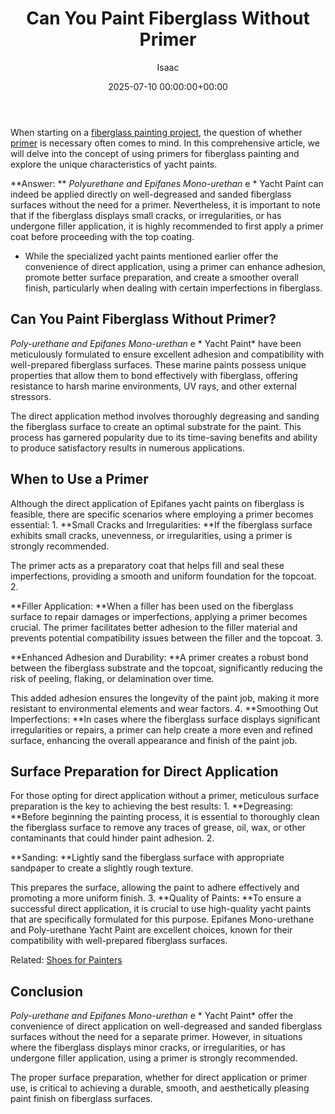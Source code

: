 ﻿---
title: Can You Paint Fiberglass Without Primer
description: When starting on a fiberglass painting project , the question of whether primer is necessary often comes to mind. In this comprehensive article, we will delve...
slug: /can-you-paint-fiberglass-without-primer/
date: 2025-07-10 00:00:00+00:00
lastmod: 2025-07-10 00:00:00+03:00
author: Isaac
categories:
- DIY Paintings
tags:
- diy-paintings
- fibergla
- primer
layout: post
---

When starting on a [fiberglass painting project](https://pestpolicy.com/how-to-paint-a-fiberglass-boat/), the question of whether [primer](https://pestpolicy.com/can-you-paint-over-caulk-without-primer/) is necessary often comes to mind. In this comprehensive article, we will delve into the concept of using primers for fiberglass painting and explore the unique characteristics of yacht paints.

**Answer: ** *Polyurethane and Epifanes Mono-urethan* e * Yacht Paint can indeed be applied directly on well-degreased and sanded fiberglass surfaces without the need for a primer. Nevertheless, it is important to note that if the fiberglass displays small cracks, or irregularities, or has undergone filler application, it is highly recommended to first apply a primer coat before proceeding with the top coating.

* While the specialized yacht paints mentioned earlier offer the convenience of direct application, using a primer can enhance adhesion, promote better surface preparation, and create a smoother overall finish, particularly when dealing with certain imperfections in fiberglass.

##  Can You Paint Fiberglass Without Primer?

*Poly-urethane and Epifanes Mono-urethan* e * Yacht Paint* have been meticulously formulated to ensure excellent adhesion and compatibility with well-prepared fiberglass surfaces. These marine paints possess unique properties that allow them to bond effectively with fiberglass, offering resistance to harsh marine environments, UV rays, and other external stressors.

The direct application method involves thoroughly degreasing and sanding the fiberglass surface to create an optimal substrate for the paint. This process has garnered popularity due to its time-saving benefits and ability to produce satisfactory results in numerous applications.

##  **When to Use a Primer**

Although the direct application of Epifanes yacht paints on fiberglass is feasible, there are specific scenarios where employing a primer becomes essential: 1. **Small Cracks and Irregularities: **If the fiberglass surface exhibits small cracks, unevenness, or irregularities, using a primer is strongly recommended.

The primer acts as a preparatory coat that helps fill and seal these imperfections, providing a smooth and uniform foundation for the topcoat. 2.

**Filler Application: **When a filler has been used on the fiberglass surface to repair damages or imperfections, applying a primer becomes crucial. The primer facilitates better adhesion to the filler material and prevents potential compatibility issues between the filler and the topcoat. 3.

**Enhanced Adhesion and Durability: **A primer creates a robust bond between the fiberglass substrate and the topcoat, significantly reducing the risk of peeling, flaking, or delamination over time.

This added adhesion ensures the longevity of the paint job, making it more resistant to environmental elements and wear factors. 4. **Smoothing Out Imperfections: **In cases where the fiberglass surface displays significant irregularities or repairs, a primer can help create a more even and refined surface, enhancing the overall appearance and finish of the paint job.

##  **Surface Preparation for Direct Application**

For those opting for direct application without a primer, meticulous surface preparation is the key to achieving the best results: 1. **Degreasing: **Before beginning the painting process, it is essential to thoroughly clean the fiberglass surface to remove any traces of grease, oil, wax, or other contaminants that could hinder paint adhesion. 2.

**Sanding: **Lightly sand the fiberglass surface with appropriate sandpaper to create a slightly rough texture.

This prepares the surface, allowing the paint to adhere effectively and promoting a more uniform finish. 3. **Quality of Paints: **To ensure a successful direct application, it is crucial to use high-quality yacht paints that are specifically formulated for this purpose. Epifanes Mono-urethane and Poly-urethane Yacht Paint are excellent choices, known for their compatibility with well-prepared fiberglass surfaces.

Related: [Shoes for Painters](https://pestpolicy.com/best-shoes-for-painters/)

##  **Conclusion**

*Poly-urethane and Epifanes Mono-urethan* e * Yacht Paint* offer the convenience of direct application on well-degreased and sanded fiberglass surfaces without the need for a separate primer. However, in situations where the fiberglass displays minor cracks, or irregularities, or has undergone filler application, using a primer is strongly recommended.

The proper surface preparation, whether for direct application or primer use, is critical to achieving a durable, smooth, and aesthetically pleasing paint finish on fiberglass surfaces.

